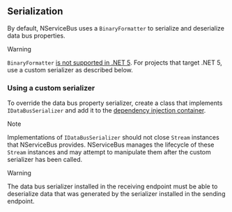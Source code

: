 ## Serialization

By default, NServiceBus uses a `BinaryFormatter` to serialize and deserialize data bus properties.

> [!WARNING]
> `BinaryFormatter` [is not supported in .NET 5](https://docs.microsoft.com/en-us/dotnet/core/compatibility/core-libraries/5.0/binaryformatter-serialization-obsolete). For projects that target .NET 5, use a custom serializer as described below.

### Using a custom serializer

To override the data bus property serializer, create a class that implements `IDataBusSerializer` and add it to the [dependency injection container](/nservicebus/dependency-injection/).

> [!NOTE]
> Implementations of `IDataBusSerializer` should not close `Stream` instances that NServiceBus provides. NServiceBus manages the lifecycle of these `Stream` instances and may attempt to manipulate them after the custom serializer has been called.

> [!WARNING]
> The data bus serializer installed in the receiving endpoint must be able to deserialize data that was generated by the serializer installed in the sending endpoint.
